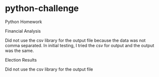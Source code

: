 # python-challenge
Python Homework

Financial Analysis

Did not use the csv library for the output file because the data was not comma separated.  In initial testing, I tried the csv for output and the output was the same.


Election Results

Did not use the csv library for the output file
